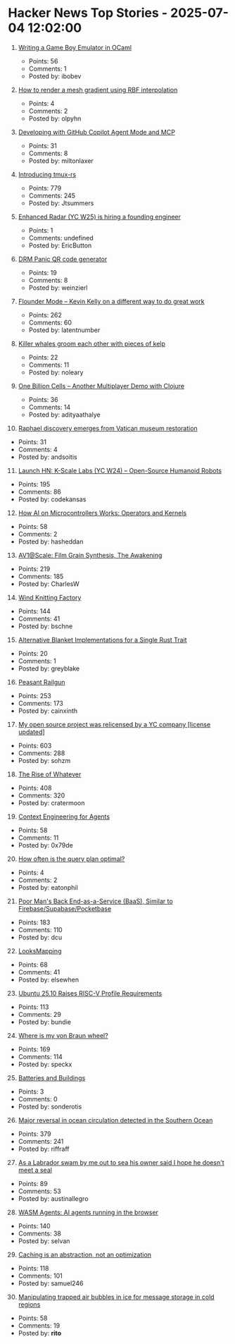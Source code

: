 # Hacker News Top Stories - 2025-07-04 12:02:00

1. [Writing a Game Boy Emulator in OCaml](https://linoscope.github.io/writing-a-game-boy-emulator-in-ocaml/)
   - Points: 56
   - Comments: 1
   - Posted by: ibobev

2. [How to render a mesh gradient using RBF interpolation](https://www.notion.so/Smooth-Mesh-Gradients-with-RBF-Interpolation-1ba8eeb5a3e68046b34cf997fe67d3c1?source=copy_link)
   - Points: 4
   - Comments: 2
   - Posted by: olpyhn

3. [Developing with GitHub Copilot Agent Mode and MCP](https://austen.info/blog/github-copilot-agent-mcp/)
   - Points: 31
   - Comments: 8
   - Posted by: miltonlaxer

4. [Introducing tmux-rs](https://richardscollin.github.io/tmux-rs/)
   - Points: 779
   - Comments: 245
   - Posted by: Jtsummers

5. [Enhanced Radar (YC W25) is hiring a founding engineer](undefined)
   - Points: 1
   - Comments: undefined
   - Posted by: EricButton

6. [DRM Panic QR code generator](https://rust-for-linux.com/drm-panic-qr-code-generator)
   - Points: 19
   - Comments: 8
   - Posted by: weinzierl

7. [Flounder Mode – Kevin Kelly on a different way to do great work](https://joincolossus.com/article/flounder-mode/)
   - Points: 262
   - Comments: 60
   - Posted by: latentnumber

8. [Killer whales groom each other with pieces of kelp](https://www.science.org/content/article/killer-whales-groom-each-other-pieces-kelp)
   - Points: 22
   - Comments: 11
   - Posted by: noleary

9. [One Billion Cells – Another Multiplayer Demo with Clojure](https://cells.andersmurphy.com/)
   - Points: 36
   - Comments: 14
   - Posted by: adityaathalye

10. [Raphael discovery emerges from Vatican museum restoration](https://news.artnet.com/art-world/raphael-rooms-restoration-discovery-2662624)
   - Points: 31
   - Comments: 4
   - Posted by: andsoitis

11. [Launch HN: K-Scale Labs (YC W24) – Open-Source Humanoid Robots](undefined)
   - Points: 195
   - Comments: 86
   - Posted by: codekansas

12. [How AI on Microcontrollers Works: Operators and Kernels](https://danielmangum.com/posts/ai-microcontrollers-operators-kernels/)
   - Points: 58
   - Comments: 2
   - Posted by: hasheddan

13. [AV1@Scale: Film Grain Synthesis, The Awakening](https://netflixtechblog.com/av1-scale-film-grain-synthesis-the-awakening-ee09cfdff40b)
   - Points: 219
   - Comments: 185
   - Posted by: CharlesW

14. [Wind Knitting Factory](https://www.merelkarhof.nl/work/wind-knitting-factory)
   - Points: 144
   - Comments: 41
   - Posted by: bschne

15. [Alternative Blanket Implementations for a Single Rust Trait](https://www.greyblake.com/blog/alternative-blanket-implementations-for-single-rust-trait/)
   - Points: 20
   - Comments: 1
   - Posted by: greyblake

16. [Peasant Railgun](https://knightsdigest.com/what-exactly-is-the-peasant-railgun-in-dd-5e/)
   - Points: 253
   - Comments: 173
   - Posted by: cainxinth

17. [My open source project was relicensed by a YC company [license updated]](https://twitter.com/soham_btw/status/1940952786491027886)
   - Points: 603
   - Comments: 288
   - Posted by: sohzm

18. [The Rise of Whatever](https://eev.ee/blog/2025/07/03/the-rise-of-whatever/)
   - Points: 408
   - Comments: 320
   - Posted by: cratermoon

19. [Context Engineering for Agents](https://rlancemartin.github.io/2025/06/23/context_engineering/)
   - Points: 58
   - Comments: 11
   - Posted by: 0x79de

20. [How often is the query plan optimal?](https://vondra.me/posts/how-often-is-the-query-plan-optimal/)
   - Points: 4
   - Comments: 2
   - Posted by: eatonphil

21. [Poor Man's Back End-as-a-Service (BaaS), Similar to Firebase/Supabase/Pocketbase](https://github.com/zserge/pennybase)
   - Points: 183
   - Comments: 110
   - Posted by: dcu

22. [LooksMapping](https://looksmapping.com/)
   - Points: 68
   - Comments: 41
   - Posted by: elsewhen

23. [Ubuntu 25.10 Raises RISC-V Profile Requirements](https://www.omgubuntu.co.uk/2025/06/ubuntu-riscv-rva23-support)
   - Points: 113
   - Comments: 29
   - Posted by: bundie

24. [Where is my von Braun wheel?](https://angadh.com/wherevonbraunwheel)
   - Points: 169
   - Comments: 114
   - Posted by: speckx

25. [Batteries and Buildings](https://mtende.blog/batteries-vs-no-batteries)
   - Points: 3
   - Comments: 0
   - Posted by: sonderotis

26. [Major reversal in ocean circulation detected in the Southern Ocean](https://www.icm.csic.es/en/news/major-reversal-ocean-circulation-detected-southern-ocean-key-climate-implications)
   - Points: 379
   - Comments: 241
   - Posted by: riffraff

27. [As a Labrador swam by me out to sea his owner said I hope he doesn't meet a seal](https://www.irishtimes.com/opinion/an-irish-diary/2025/07/03/all-at-sea-with-a-lockdown-labrador/)
   - Points: 89
   - Comments: 53
   - Posted by: austinallegro

28. [WASM Agents: AI agents running in the browser](https://blog.mozilla.ai/wasm-agents-ai-agents-running-in-your-browser/)
   - Points: 140
   - Comments: 38
   - Posted by: selvan

29. [Caching is an abstraction, not an optimization](https://buttondown.com/jaffray/archive/caching-is-an-abstraction-not-an-optimization/)
   - Points: 118
   - Comments: 101
   - Posted by: samuel246

30. [Manipulating trapped air bubbles in ice for message storage in cold regions](https://www.cell.com/cell-reports-physical-science/fulltext/S2666-3864(25)00221-8)
   - Points: 58
   - Comments: 19
   - Posted by: __rito__

